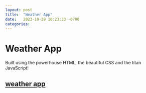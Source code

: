 ```yaml
---
layout: post
title:  "Weather App"
date:   2023-10-29 10:23:33 -0700
categories: 
---
```

# Weather App

Built using the powerhouse HTML, the beautiful CSS and the titan JavaScript!

## [weather app][weather-app]



[weather-app]: https://codepen.io/aaronhalstonlee/full/jYoRPG